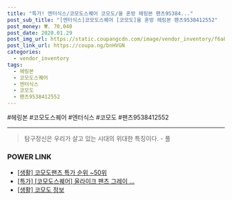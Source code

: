 ```yaml
--- 
title: "특가! 엔터식스/코모도스퀘어 코모도/울 혼방 헤링본 팬츠95384..." 
post_sub_title: "[엔터식스]코모도스퀘어 [코모도]울 혼방 헤링본 팬츠9538412552" 
post_money: ₩. 70,040 
post_date: 2020.01.29 
post_img_url: https://static.coupangcdn.com/image/vendor_inventory/f6a8/ed23cce41d7273e573857badca81c1e5f35da34afa841d493d58b0809af2.jpg 
post_link_url: https://coupa.ng/bnHVGN 
categories: 
  - vendor_inventory 
tags: 
  - 헤링본 
  - 코모도스퀘어 
  - 엔터식스 
  - 코모도 
  - 팬츠9538412552 
--- 
```

  #헤링본 #코모도스퀘어 #엔터식스 #코모도 #팬츠9538412552 
<hr> 

> 탐구정신은 우리가 살고 있는 시대의 위대한 특징이다. - 풀 


### POWER LINK

* <a href="https://blog.naver.com/sakai111/221788518405" target="_blank"> [생활] 코모도팬츠 특가 순위 ~50위</a>
* <a href="https://blog.naver.com/an0733/221789764907" target="_blank">[특가] [코모도스퀘어] 울라이크 팬츠 그레이 ...</a>
* <a href="https://blog.naver.com/santokki14/221769357672" target="_blank"> [생활] 코모도 정보 </a>
